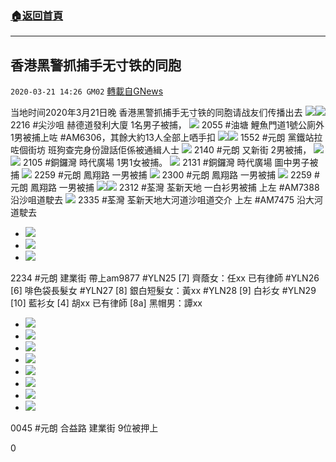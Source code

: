 ###  [:house:返回首頁](https://github.com/ourhimalayas/txt)
---

## 香港黑警抓捕手无寸铁的同胞
`2020-03-21 14:26 GM02` [轉載自GNews](https://gnews.org/zh-hant/147878/)

当地时间2020年3月21日晚 香港黑警抓捕手无寸铁的同胞请战友们传播出去
![](https://s3-ap-northeast-1.amazonaws.com/news.guo.offload.media/wp-content/uploads/2020/03/21141609/IMG_20200322_020026_790.jpg)![](https://s3-ap-northeast-1.amazonaws.com/news.guo.offload.media/wp-content/uploads/2020/03/21141555/IMG_20200322_020027_612.jpg)
2216 #尖沙咀 赫德道發利大廈 1名男子被捕，
![](https://s3-ap-northeast-1.amazonaws.com/news.guo.offload.media/wp-content/uploads/2020/03/21141545/IMG_20200322_020043_454.jpg)
2055 #油塘 鯉魚門道1號公廁外
1男被捕上咗 #AM6306，其餘大約13人全部上哂手扣
![](https://s3-ap-northeast-1.amazonaws.com/news.guo.offload.media/wp-content/uploads/2020/03/21141618/857422702_355001.jpg)![](https://s3-ap-northeast-1.amazonaws.com/news.guo.offload.media/wp-content/uploads/2020/03/21141708/857422990_356762.jpg)
1552 #元朗 黨鐵站拉咗個街坊 班狗查完身份證話佢係被通緝人士
![](https://s3-ap-northeast-1.amazonaws.com/news.guo.offload.media/wp-content/uploads/2020/03/21141727/IMG_20200322_020215_616.jpg)
2140 #元朗 又新街 2男被捕，
![](https://s3-ap-northeast-1.amazonaws.com/news.guo.offload.media/wp-content/uploads/2020/03/21141843/IMG_20200322_020232_630.jpg)![](https://s3-ap-northeast-1.amazonaws.com/news.guo.offload.media/wp-content/uploads/2020/03/21141825/IMG_20200322_020234_127.jpg)
2105 #銅鑼灣 時代廣場 1男1女被捕。
![](https://s3-ap-northeast-1.amazonaws.com/news.guo.offload.media/wp-content/uploads/2020/03/21141905/857420307_356722.jpg)
2131 #銅鑼灣 時代廣場 圖中男子被捕
![](https://s3-ap-northeast-1.amazonaws.com/news.guo.offload.media/wp-content/uploads/2020/03/21141929/500001700626_110484.jpg)
2259 #元朗 鳳翔路 一男被捕
![](https://s3-ap-northeast-1.amazonaws.com/news.guo.offload.media/wp-content/uploads/2020/03/21142041/500001800339_110954.jpg)
2300 #元朗 鳳翔路 一男被捕
![](https://s3-ap-northeast-1.amazonaws.com/news.guo.offload.media/wp-content/uploads/2020/03/21142052/500001500748_110581.jpg)
2259 #元朗 鳳翔路 一男被捕
![](https://s3-ap-northeast-1.amazonaws.com/news.guo.offload.media/wp-content/uploads/2020/03/21142127/IMG_20200322_020441_274.jpg)![](https://s3-ap-northeast-1.amazonaws.com/news.guo.offload.media/wp-content/uploads/2020/03/21142112/IMG_20200322_020442_865.jpg)
2312 #荃灣 荃新天地 一白衫男被捕 上左 #AM7388 沿沙咀道駛去
![](https://s3-ap-northeast-1.amazonaws.com/news.guo.offload.media/wp-content/uploads/2020/03/21142208/857415647_356478.jpg)
2335 #荃灣 荃新天地大河道沙咀道交介 上左 #AM7475 沿大河道駛去

- ![](https://s3-ap-northeast-1.amazonaws.com/news.guo.offload.media/wp-content/uploads/2020/03/21142920/IMG_20200322_020513_060.jpg)
- ![](https://s3-ap-northeast-1.amazonaws.com/news.guo.offload.media/wp-content/uploads/2020/03/21142907/IMG_20200322_020514_700.jpg)
- ![](https://s3-ap-northeast-1.amazonaws.com/news.guo.offload.media/wp-content/uploads/2020/03/21142852/IMG_20200322_020515_896.jpg)


2234 #元朗 建業街 帶上am9877 #YLN25 [7] 齊蔭女：任xx 已有律師 #YLN26 [6] 啡色袋長髮女 #YLN27 [8] 銀白短髮女：黃xx #YLN28 [9] 白衫女 #YLN29 [10] 藍衫女 [4] 胡xx 已有律師 [8a] 黑帽男：譚xx

- ![](https://s3-ap-northeast-1.amazonaws.com/news.guo.offload.media/wp-content/uploads/2020/03/21142832/IMG_20200322_020538_797.jpg)
- ![](https://s3-ap-northeast-1.amazonaws.com/news.guo.offload.media/wp-content/uploads/2020/03/21142817/IMG_20200322_020539_546.jpg)
- ![](https://s3-ap-northeast-1.amazonaws.com/news.guo.offload.media/wp-content/uploads/2020/03/21142801/IMG_20200322_020553_628.jpg)
- ![](https://s3-ap-northeast-1.amazonaws.com/news.guo.offload.media/wp-content/uploads/2020/03/21142746/IMG_20200322_020554_849.jpg)
- ![](https://s3-ap-northeast-1.amazonaws.com/news.guo.offload.media/wp-content/uploads/2020/03/21142730/IMG_20200322_020555_804.jpg)
- ![](https://s3-ap-northeast-1.amazonaws.com/news.guo.offload.media/wp-content/uploads/2020/03/21142721/IMG_20200322_020557_614.jpg)
- ![](https://s3-ap-northeast-1.amazonaws.com/news.guo.offload.media/wp-content/uploads/2020/03/21142710/IMG_20200322_020558_136.jpg)
- ![](https://s3-ap-northeast-1.amazonaws.com/news.guo.offload.media/wp-content/uploads/2020/03/21142654/IMG_20200322_020559_979.jpg)


0045 #元朗 合益路 建業街 9位被押上

0
